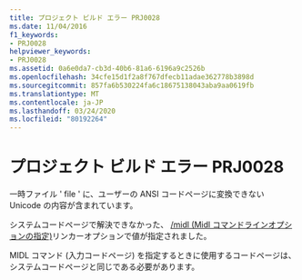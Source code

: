 ```yaml
---
title: プロジェクト ビルド エラー PRJ0028
ms.date: 11/04/2016
f1_keywords:
- PRJ0028
helpviewer_keywords:
- PRJ0028
ms.assetid: 0a6e0da7-cb3d-40b6-81a6-6196a9c2526b
ms.openlocfilehash: 34cfe15d1f2a8f767dfecb11adae362778b3898d
ms.sourcegitcommit: 857fa6b530224fa6c18675138043aba9aa0619fb
ms.translationtype: MT
ms.contentlocale: ja-JP
ms.lasthandoff: 03/24/2020
ms.locfileid: "80192264"
---
```

# <a name="project-build-error-prj0028"></a>プロジェクト ビルド エラー PRJ0028

一時ファイル ' file ' に、ユーザーの ANSI コードページに変換できない Unicode の内容が含まれています。

システムコードページで解決できなかった、 [/midl (Midl コマンドラインオプションの指定)](../../build/reference/midl-specify-midl-command-line-options.md)リンカーオプションで値が指定されました。

MIDL コマンド (入力コードページ) を指定するときに使用するコードページは、システムコードページと同じである必要があります。
